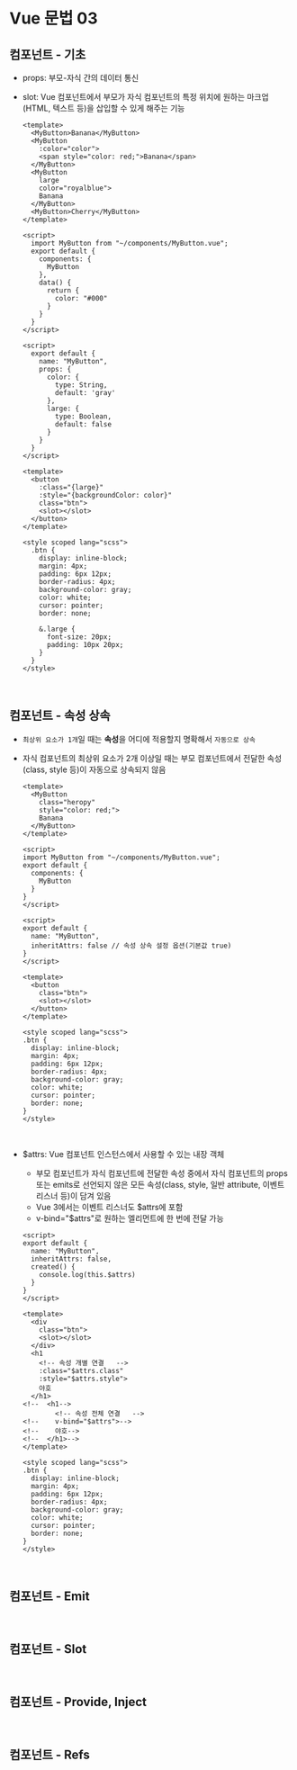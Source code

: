 # Vue 문법 03

## 컴포넌트 - 기초

- props: 부모-자식 간의 데이터 통신

- slot: Vue 컴포넌트에서 부모가 자식 컴포넌트의 특정 위치에 원하는 마크업(HTML, 텍스트 등)을 삽입할 수 있게 해주는 기능

  ```vue
  <template>
    <MyButton>Banana</MyButton>
    <MyButton
      :color="color">
      <span style="color: red;">Banana</span>
    </MyButton>
    <MyButton
      large
      color="royalblue">
      Banana
    </MyButton>
    <MyButton>Cherry</MyButton>
  </template>
  
  <script>
    import MyButton from "~/components/MyButton.vue";
    export default {
      components: {
        MyButton
      },
      data() {
        return {
          color: "#000"
        }
      }
    }
  </script>
  ```
  
  ```vue
  <script>
    export default {
      name: "MyButton",
      props: {
        color: {
          type: String,
          default: 'gray'
        },
        large: {
          type: Boolean,
          default: false
        }
      }
    }
  </script>
  
  <template>
    <button
      :class="{large}"
      :style="{backgroundColor: color}"
      class="btn">
      <slot></slot>
    </button>
  </template>
  
  <style scoped lang="scss">
    .btn {
      display: inline-block;
      margin: 4px;
      padding: 6px 12px;
      border-radius: 4px;
      background-color: gray;
      color: white;
      cursor: pointer;
      border: none;
  
      &.large {
        font-size: 20px;
        padding: 10px 20px;
      }
    }
  </style>
  ```

<br />

## 컴포넌트 - 속성 상속

- `최상위 요소가 1개`일 때는 **속성**을 어디에 적용할지 명확해서 `자동으로 상속`
- 자식 컴포넌트의 최상위 요소가 2개 이상일 때는 부모 컴포넌트에서 전달한 속성(class, style 등)이 자동으로 상속되지 않음

  ```vue
  <template>
    <MyButton 
      class="heropy" 
      style="color: red;">
      Banana
    </MyButton>
  </template>
  
  <script>
  import MyButton from "~/components/MyButton.vue";
  export default {
    components: {
      MyButton
    }
  }
  </script>
  ```
  
  ```vue
  <script>
  export default {
    name: "MyButton",
    inheritAttrs: false // 속성 상속 설정 옵션(기본값 true)
  }
  </script>
  
  <template>
    <button
      class="btn">
      <slot></slot>
    </button>
  </template>
  
  <style scoped lang="scss">
  .btn {
    display: inline-block;
    margin: 4px;
    padding: 6px 12px;
    border-radius: 4px;
    background-color: gray;
    color: white;
    cursor: pointer;
    border: none;
  }
  </style>
  ```

<br />

- $attrs: Vue 컴포넌트 인스턴스에서 사용할 수 있는 내장 객체
  
  - 부모 컴포넌트가 자식 컴포넌트에 전달한 속성 중에서 자식 컴포넌트의 props 또는 emits로 선언되지 않은 모든 속성(class, style, 일반 attribute, 이벤트 리스너 등)이 담겨 있음
  - Vue 3에서는 이벤트 리스너도 $attrs에 포함
  - v-bind="$attrs"로 원하는 엘리먼트에 한 번에 전달 가능

  ```vue
  <script>
  export default {
    name: "MyButton",
    inheritAttrs: false,
    created() {
      console.log(this.$attrs)
    }
  }
  </script>
  
  <template>
    <div
      class="btn">
      <slot></slot>
    </div>
    <h1
      <!-- 속성 개별 연결   -->
      :class="$attrs.class"
      :style="$attrs.style">
      야호
    </h1>
  <!--  <h1-->
          <!-- 속성 전체 연결   -->
  <!--    v-bind="$attrs">-->
  <!--    야호-->
  <!--  </h1>-->
  </template>
  
  <style scoped lang="scss">
  .btn {
    display: inline-block;
    margin: 4px;
    padding: 6px 12px;
    border-radius: 4px;
    background-color: gray;
    color: white;
    cursor: pointer;
    border: none;
  }
  </style>
  ```

<br />

## 컴포넌트 - Emit

<br />

## 컴포넌트 - Slot

<br />

## 컴포넌트 - Provide, Inject

<br />

## 컴포넌트 - Refs
